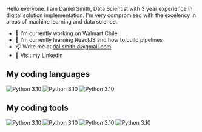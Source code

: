 Hello everyone. I am Daniel Smith, Data Scientist with 3 year experience in digital solution implementation. I'm very compromised with the excelency in areas of machine learning and data science.

- 🔭 I’m currently working on Walmart Chile
- 🌱 I’m currently learning ReactJS and how to build pipelines
- 📫 Write me at dal.smith.d@gmail.com
- 💬 Visit my [LinkedIn](https://www.linkedin.com/in/daniel-alejandro-smith-de-la-carrera-70135b180/)

__My coding languages__
---

![Python 3.10](https://img.shields.io/badge/python-blue.svg)
![Python 3.10](https://img.shields.io/badge/javascript-blue.svg)
![Python 3.10](https://img.shields.io/badge/SQL-blue.svg)

__My coding tools__
---

![Python 3.10](https://img.shields.io/badge/GCP-darkgreen.svg)
![Python 3.10](https://img.shields.io/badge/PowerBI-darkgreen.svg)
![Python 3.10](https://img.shields.io/badge/Excel-darkgreen.svg)
![Python 3.10](https://img.shields.io/badge/Git-darkgreen.svg)

<!--
**alexbondino/alexbondino** is a ✨ _special_ ✨ repository because its `README.md` (this file) appears on your GitHub profile.

Here are some ideas to get you started:

- 🔭 I’m currently working on Walmart
- 🌱 I’m currently learning ReactJS
- 👯 I’m looking to collaborate on ...
- 🤔 I’m looking for help with ...
- 💬 Ask me about ...
- 📫 How to reach me: ...
- 😄 Pronouns: ...
- ⚡ Fun fact: ...
-->
